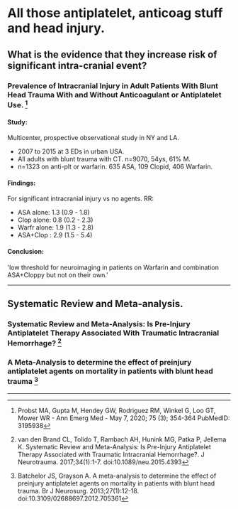 # All those antiplatelet, anticoag stuff and head injury.

## __What is the evidence that they increase risk of significant intra-cranial event?__

### Prevalence of Intracranial Injury in Adult Patients With Blunt Head Trauma With and Without Anticoagulant or Antiplatelet Use. [^Probst2020]

#### Study:
Multicenter, prospective observational study in NY and LA.
 - 2007 to 2015 at 3 EDs in urban USA.
 - All adults with blunt trauma with CT. n=9070, 54ys, 61% M. 
 - n=1323 on anti-plt or warfarin. 635 ASA, 109 Clopid, 406 Warfarin.

#### Findings:
For significant intracranial injury vs no agents. RR:
 - ASA alone: 1.3 (0.9 - 1.8)
 - Clop alone: 0.8 (0.2 - 2.3)
 - Warfr alone: 1.9 (1.3 - 2.8)
 - ASA+Clop : 2.9 (1.5 - 5.4)

#### Conclusion:
'low threshold for neuroimaging in patients on Warfarin and combination ASA+Cloppy but not on their own.'

---

## Systematic Review and Meta-analysis.

### Systematic Review and Meta-Analysis: Is Pre-Injury Antiplatelet Therapy Associated With Traumatic Intracranial Hemorrhage? [^vandenBrand2017] 

### A Meta-Analysis to determine the effect of preinjury antiplatelet agents on mortality in patients with blunt head trauma [^Batchelor2013]

---


[^Probst2020]: Probst MA, Gupta M, Hendey GW, Rodriguez RM, Winkel G, Loo GT, Mower WR - Ann Emerg Med - May 7, 2020; 75 (3); 354-364 PubMedID: 3195938

[^vandenBrand2017]: van den Brand CL, Tolido T, Rambach AH, Hunink MG, Patka P, Jellema K. Systematic Review and Meta-Analysis: Is Pre-Injury Antiplatelet Therapy Associated with Traumatic Intracranial Hemorrhage?. J Neurotrauma. 2017;34(1):1-7. doi:10.1089/neu.2015.4393

[^Batchelor2013]: Batchelor JS, Grayson A. A meta-analysis to determine the effect of preinjury antiplatelet agents on mortality in patients with blunt head trauma. Br J Neurosurg. 2013;27(1):12-18. doi:10.3109/02688697.2012.705361

